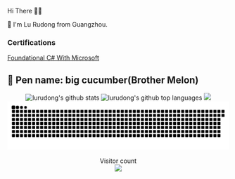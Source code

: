 Hi There 👋😋

🔭 I'm Lu Rudong from Guangzhou.

### Certifications
[Foundational C# With Microsoft](https://www.freecodecamp.org/certification/fcc11dfb0fa-f524-4b93-a8b9-9e439b28e223/foundational-c-sharp-with-microsoft)

🚀 Pen name: big cucumber(Brother Melon)
---

<p align="center"> 
  <img height="180em" src="https://github-readme-stats.vercel.app/api?username=lurudong&show_icons=true&bg_color=0,EC6C6C,FFD479,FFFC79,73FA79&theme=graywhite&layout=compact&count_private=true" alt="lurudong's github stats" />
  <img height="180em" src="https://github-readme-stats.vercel.app/api/top-langs/?username=lurudong&show_icons=true&bg_color=0,73FA79,73FDFF,D783FF&theme=graywhite&layout=compact&count_private=true" alt="lurudong's github top languages" />
  
  <img src="https://github-profile-trophy.vercel.app/?username=lurudong&theme=monokai&column=8&no-frame=true&no-bg=true" />
  <picture>
    <source media="(prefers-color-scheme: dark)" srcset="dist/github-snake-dark.svg" />
    <!--<source media="(prefers-color-scheme: light)" srcset="dist/github-snake.svg" />-->
    <img alt="github-snake" src="dist/github-snake.svg" />
  </picture>
</p>

<p align="center">
  Visitor count<br>
  <img src="https://profile-counter.glitch.me/lurudong/count.svg" />
</p>

<!--[![GitHub Trends SVG](https://api.githubtrends.io/user/svg/lurudong/langs?time_range=one_year&include_private=True&compact=True&theme=dark)](https://githubtrends.io)-->

<!--
![github-wrapped](https://user-images.githubusercontent.com/13188169/208610932-a5640923-86b7-44ce-af8c-2892dd364f3f.png)

[![GitHub Trends SVG](https://api.githubtrends.io/user/svg/lurudong/langs?time_range=one_year&include_private=True&compact=True&theme=dark)](https://githubtrends.io)-->

<!--
**lurudong/lurudong** is a ✨ _special_ ✨ repository because its `README.md` (this file) appears on your GitHub profile.

Here are some ideas to get you started:

- 👯 I’m looking to collaborate on ...

- 💬 Ask me about ...
- 📫 How to reach me: ...
- 😄 Pronouns: ...
-->
